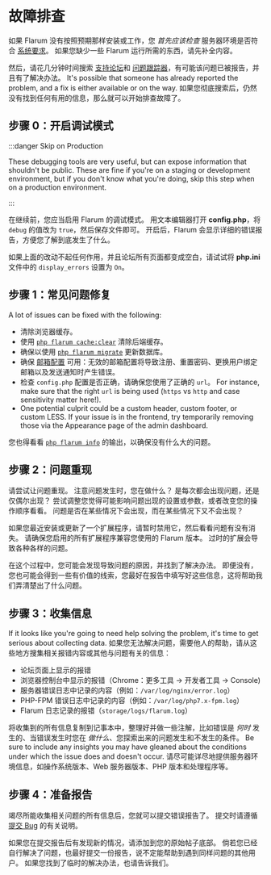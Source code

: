 # 故障排查

如果 Flarum 没有按照预期那样安装或工作，您 *首先应该检查* 服务器环境是否符合 [系统要求](install.md#环境要求)。 如果您缺少一些 Flarum 运行所需的东西，请先补全内容。

然后，请花几分钟时间搜索 [支持论坛](https://discuss.flarum.org/t/support)和 [问题跟踪器](https://github.com/flarum/core/issues)，有可能该问题已被报告，并且有了解决办法。 It's possible that someone has already reported the problem, and a fix is either available or on the way. 如果您彻底搜索后，仍然没有找到任何有用的信息，那么就可以开始排查故障了。

## 步骤 0：开启调试模式

:::danger Skip on Production

These debugging tools are very useful, but can expose information that shouldn't be public. These are fine if you're on a staging or development environment, but if you don't know what you're doing, skip this step when on a production environment.

:::

在继续前，您应当启用 Flarum 的调试模式。 用文本编辑器打开 **config.php**，将 `debug` 的值改为 `true`，然后保存文件即可。 开启后，Flarum 会显示详细的错误报告，方便您了解到底发生了什么。

如果上面的改动不起任何作用，并且论坛所有页面都变成空白，请试试将 **php.ini** 文件中的 `display_errors` 设置为 `On`。

## 步骤 1：常见问题修复

A lot of issues can be fixed with the following:

* 清除浏览器缓存。
* 使用 [`php flarum cache:clear`](console.md) 清除后端缓存。
* 确保以使用 [`php flarum migrate`](console.md) 更新数据库。
* 确保 [邮箱配置](mail.md) 可用：无效的邮箱配置将导致注册、重置密码、更换用户绑定邮箱以及发送通知时产生错误。
* 检查 `config.php` 配置是否正确，请确保您使用了正确的 `url`。 For instance, make sure that the right `url` is being used (`https` vs `http` and case sensitivity matter here!).
* One potential culprit could be a custom header, custom footer, or custom LESS. If your issue is in the frontend, try temporarily removing those via the Appearance page of the admin dashboard.

您也得看看 [`php flarum info`](console.md) 的输出，以确保没有什么大的问题。

## 步骤 2：问题重现

请尝试让问题重现。 注意问题发生时，您在做什么？ 是每次都会出现问题，还是仅偶尔出现？ 尝试调整您觉得可能影响问题出现的设置或参数，或者改变您的操作顺序看看。 问题是否在某些情况下会出现，而在某些情况下又不会出现？

如果您最近安装或更新了一个扩展程序，请暂时禁用它，然后看看问题有没有消失。 请确保您启用的所有扩展程序兼容您使用的 Flarum 版本。 过时的扩展会导致各种各样的问题。

在这个过程中，您可能会发现导致问题的原因，并找到了解决办法。 即便没有，您也可能会得到一些有价值的线索，您最好在报告中填写好这些信息，这将帮助我们弄清楚出了什么问题。

## 步骤 3：收集信息

If it looks like you're going to need help solving the problem, it's time to get serious about collecting data. 如果您无法解决问题，需要他人的帮助，请从这些地方搜集相关报错内容或其他与问题有关的信息：

* 论坛页面上显示的报错
* 浏览器控制台中显示的报错（Chrome：更多工具 -> 开发者工具 -> Console)
* 服务器错误日志中记录的内容（例如：`/var/log/nginx/error.log`）
* PHP-FPM 错误日志中记录的内容（例如：`/var/log/php7.x-fpm.log`）
* Flarum 日志记录的报错（`storage/logs/flarum.log`）

将收集到的所有信息复制到记事本中，整理好并做一些注解，比如错误是 *何时* 发生的、当错误发生时您在 *做什么*、您探索出来的问题发生和不发生的条件。 Be sure to include any insights you may have gleaned about the conditions under which the issue does and doesn't occur. 请尽可能详尽地提供服务器环境信息，如操作系统版本、Web 服务器版本、PHP 版本和处理程序等。

## 步骤 4：准备报告

竭尽所能收集相关问题的所有信息后，您就可以提交错误报告了。 提交时请遵循 [提交 Bug](bugs.md) 的有关说明。

如果您在提交报告后有发现新的情况，请添加到您的原始帖子底部。 倘若您已经自行解决了问题，也最好提交一份报告，说不定能帮助到遇到同样问题的其他用户。 如果您找到了临时的解决办法，也请告诉我们。
